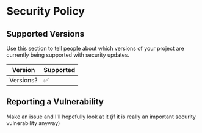 # Security Policy

## Supported Versions

Use this section to tell people about which versions of your project are
currently being supported with security updates.

| Version   | Supported          |
| --------- | ------------------ |
| Versions? | :white_check_mark: |

## Reporting a Vulnerability

Make an issue and I'll hopefully look at it (if it is really an important security vulnerability anyway)
